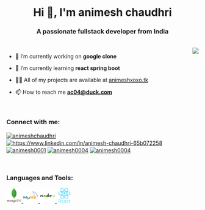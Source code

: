 <h1 align="center">Hi 👋, I'm animesh chaudhri</h1>
<h3 align="center">A passionate fullstack developer from India</h3>
<br>
<img align="right" src="https://github-readme-stats.vercel.app/api?username=animeshchaudhri&show_icons=true&bg_color=00000000"> </img>


- 🔭 I’m currently working on **google clone**

- 🌱 I’m currently learning **react spring boot**

- 👨‍💻 All of my projects are available at [animeshxoxo.tk](animeshxoxo.tk)

- 📫 How to reach me **ac04@duck.com**
<br>
<h3 align="left">Connect with me:</h3>
<p align="left">
<a href="https://codepen.io/animeshchaudhri" target="blank"><img align="center" src="https://raw.githubusercontent.com/rahuldkjain/github-profile-readme-generator/master/src/images/icons/Social/codepen.svg" alt="animeshchaudhri" height="30" width="40" /></a>
<a href="https://linkedin.com/in/https://www.linkedin.com/in/animesh-chaudhri-65b072258" target="blank"><img align="center" src="https://raw.githubusercontent.com/rahuldkjain/github-profile-readme-generator/master/src/images/icons/Social/linked-in-alt.svg" alt="https://www.linkedin.com/in/animesh-chaudhri-65b072258" height="30" width="40" /></a>
<a href="https://www.codechef.com/users/animesh0001" target="blank"><img align="center" src="https://cdn.jsdelivr.net/npm/simple-icons@3.1.0/icons/codechef.svg" alt="animesh0001" height="30" width="40" /></a>
<a href="https://www.hackerrank.com/animesh0004" target="blank"><img align="center" src="https://raw.githubusercontent.com/rahuldkjain/github-profile-readme-generator/master/src/images/icons/Social/hackerrank.svg" alt="animesh0004" height="30" width="40" /></a>
<a href="https://www.leetcode.com/animesh0004" target="blank"><img align="center" src="https://raw.githubusercontent.com/rahuldkjain/github-profile-readme-generator/master/src/images/icons/Social/leet-code.svg" alt="animesh0004" height="30" width="40" /></a>
</p>
<br>
<h3 align="left">Languages and Tools:</h3>
<p align="left"> <a href="https://www.mongodb.com/" target="_blank" rel="noreferrer"> <img src="https://raw.githubusercontent.com/devicons/devicon/master/icons/mongodb/mongodb-original-wordmark.svg" alt="mongodb" width="40" height="40"/> </a> <a href="https://www.mysql.com/" target="_blank" rel="noreferrer"> <img src="https://raw.githubusercontent.com/devicons/devicon/master/icons/mysql/mysql-original-wordmark.svg" alt="mysql" width="40" height="40"/> </a> <a href="https://nodejs.org" target="_blank" rel="noreferrer"> <img src="https://raw.githubusercontent.com/devicons/devicon/master/icons/nodejs/nodejs-original-wordmark.svg" alt="nodejs" width="40" height="40"/> </a> <a href="https://reactjs.org/" target="_blank" rel="noreferrer"> <img src="https://raw.githubusercontent.com/devicons/devicon/master/icons/react/react-original-wordmark.svg" alt="react" width="40" height="40"/> </a> </p>

